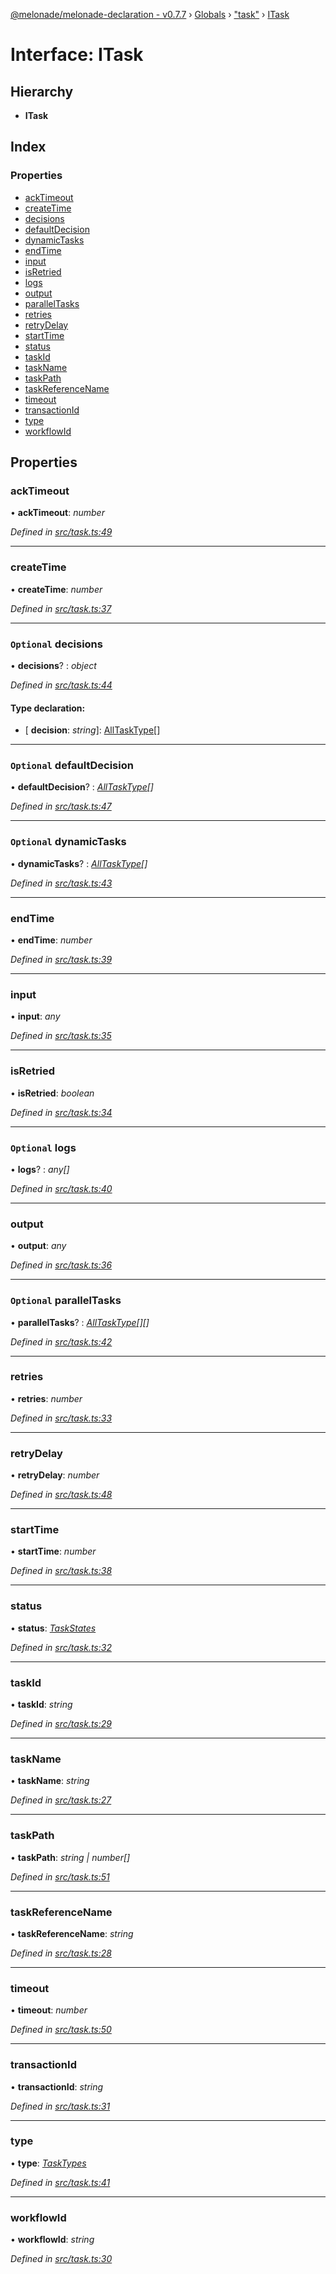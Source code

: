 [@melonade/melonade-declaration - v0.7.7](../README.md) › [Globals](../globals.md) › ["task"](../modules/_task_.md) › [ITask](_task_.itask.md)

# Interface: ITask

## Hierarchy

* **ITask**

## Index

### Properties

* [ackTimeout](_task_.itask.md#acktimeout)
* [createTime](_task_.itask.md#createtime)
* [decisions](_task_.itask.md#optional-decisions)
* [defaultDecision](_task_.itask.md#optional-defaultdecision)
* [dynamicTasks](_task_.itask.md#optional-dynamictasks)
* [endTime](_task_.itask.md#endtime)
* [input](_task_.itask.md#input)
* [isRetried](_task_.itask.md#isretried)
* [logs](_task_.itask.md#optional-logs)
* [output](_task_.itask.md#output)
* [parallelTasks](_task_.itask.md#optional-paralleltasks)
* [retries](_task_.itask.md#retries)
* [retryDelay](_task_.itask.md#retrydelay)
* [startTime](_task_.itask.md#starttime)
* [status](_task_.itask.md#status)
* [taskId](_task_.itask.md#taskid)
* [taskName](_task_.itask.md#taskname)
* [taskPath](_task_.itask.md#taskpath)
* [taskReferenceName](_task_.itask.md#taskreferencename)
* [timeout](_task_.itask.md#timeout)
* [transactionId](_task_.itask.md#transactionid)
* [type](_task_.itask.md#type)
* [workflowId](_task_.itask.md#workflowid)

## Properties

###  ackTimeout

• **ackTimeout**: *number*

*Defined in [src/task.ts:49](https://github.com/devit-tel/melonade-declaration/blob/43597e6/src/task.ts#L49)*

___

###  createTime

• **createTime**: *number*

*Defined in [src/task.ts:37](https://github.com/devit-tel/melonade-declaration/blob/43597e6/src/task.ts#L37)*

___

### `Optional` decisions

• **decisions**? : *object*

*Defined in [src/task.ts:44](https://github.com/devit-tel/melonade-declaration/blob/43597e6/src/task.ts#L44)*

#### Type declaration:

* \[ **decision**: *string*\]: [AllTaskType](../modules/_workflowdefinition_.md#alltasktype)[]

___

### `Optional` defaultDecision

• **defaultDecision**? : *[AllTaskType](../modules/_workflowdefinition_.md#alltasktype)[]*

*Defined in [src/task.ts:47](https://github.com/devit-tel/melonade-declaration/blob/43597e6/src/task.ts#L47)*

___

### `Optional` dynamicTasks

• **dynamicTasks**? : *[AllTaskType](../modules/_workflowdefinition_.md#alltasktype)[]*

*Defined in [src/task.ts:43](https://github.com/devit-tel/melonade-declaration/blob/43597e6/src/task.ts#L43)*

___

###  endTime

• **endTime**: *number*

*Defined in [src/task.ts:39](https://github.com/devit-tel/melonade-declaration/blob/43597e6/src/task.ts#L39)*

___

###  input

• **input**: *any*

*Defined in [src/task.ts:35](https://github.com/devit-tel/melonade-declaration/blob/43597e6/src/task.ts#L35)*

___

###  isRetried

• **isRetried**: *boolean*

*Defined in [src/task.ts:34](https://github.com/devit-tel/melonade-declaration/blob/43597e6/src/task.ts#L34)*

___

### `Optional` logs

• **logs**? : *any[]*

*Defined in [src/task.ts:40](https://github.com/devit-tel/melonade-declaration/blob/43597e6/src/task.ts#L40)*

___

###  output

• **output**: *any*

*Defined in [src/task.ts:36](https://github.com/devit-tel/melonade-declaration/blob/43597e6/src/task.ts#L36)*

___

### `Optional` parallelTasks

• **parallelTasks**? : *[AllTaskType](../modules/_workflowdefinition_.md#alltasktype)[][]*

*Defined in [src/task.ts:42](https://github.com/devit-tel/melonade-declaration/blob/43597e6/src/task.ts#L42)*

___

###  retries

• **retries**: *number*

*Defined in [src/task.ts:33](https://github.com/devit-tel/melonade-declaration/blob/43597e6/src/task.ts#L33)*

___

###  retryDelay

• **retryDelay**: *number*

*Defined in [src/task.ts:48](https://github.com/devit-tel/melonade-declaration/blob/43597e6/src/task.ts#L48)*

___

###  startTime

• **startTime**: *number*

*Defined in [src/task.ts:38](https://github.com/devit-tel/melonade-declaration/blob/43597e6/src/task.ts#L38)*

___

###  status

• **status**: *[TaskStates](../enums/_state_.taskstates.md)*

*Defined in [src/task.ts:32](https://github.com/devit-tel/melonade-declaration/blob/43597e6/src/task.ts#L32)*

___

###  taskId

• **taskId**: *string*

*Defined in [src/task.ts:29](https://github.com/devit-tel/melonade-declaration/blob/43597e6/src/task.ts#L29)*

___

###  taskName

• **taskName**: *string*

*Defined in [src/task.ts:27](https://github.com/devit-tel/melonade-declaration/blob/43597e6/src/task.ts#L27)*

___

###  taskPath

• **taskPath**: *string | number[]*

*Defined in [src/task.ts:51](https://github.com/devit-tel/melonade-declaration/blob/43597e6/src/task.ts#L51)*

___

###  taskReferenceName

• **taskReferenceName**: *string*

*Defined in [src/task.ts:28](https://github.com/devit-tel/melonade-declaration/blob/43597e6/src/task.ts#L28)*

___

###  timeout

• **timeout**: *number*

*Defined in [src/task.ts:50](https://github.com/devit-tel/melonade-declaration/blob/43597e6/src/task.ts#L50)*

___

###  transactionId

• **transactionId**: *string*

*Defined in [src/task.ts:31](https://github.com/devit-tel/melonade-declaration/blob/43597e6/src/task.ts#L31)*

___

###  type

• **type**: *[TaskTypes](../enums/_task_.tasktypes.md)*

*Defined in [src/task.ts:41](https://github.com/devit-tel/melonade-declaration/blob/43597e6/src/task.ts#L41)*

___

###  workflowId

• **workflowId**: *string*

*Defined in [src/task.ts:30](https://github.com/devit-tel/melonade-declaration/blob/43597e6/src/task.ts#L30)*
